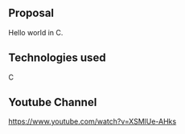 
Proposal
-----------------------------------------------------------------------------------------
Hello world in C.

Technologies used
-----------------------------------------------------------------------------------------
C

Youtube Channel
-----------------------------------------------------------------------------------------
https://www.youtube.com/watch?v=XSMlUe-AHks

